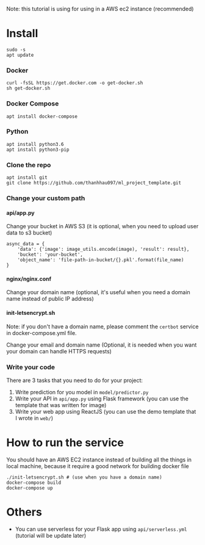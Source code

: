 Note: this tutorial is using for using in a AWS ec2 instance (recommended)

# Install 
```
sudo -s
apt update
```

### Docker 
```
curl -fsSL https://get.docker.com -o get-docker.sh
sh get-docker.sh
```

### Docker Compose
`apt install docker-compose`

### Python
```
apt install python3.6
apt install python3-pip
```

### Clone the repo
```
apt install git
git clone https://github.com/thanhhau097/ml_project_template.git 
```

### Change your custom path
#### api/app.py
Change your bucket in AWS S3 (it is optional, when you need to upload user data to s3 bucket)
```
async_data = {
    'data': {'image': image_utils.encode(image), 'result': result},
    'bucket': 'your-bucket',
    'object_name': 'file-path-in-bucket/{}.pkl'.format(file_name)
}
```

#### nginx/nginx.conf
Change your domain name (optional, it's useful when you need a domain name instead of public IP address)

#### init-letsencrypt.sh
Note: if you don't have a domain name, please comment the `certbot` service in docker-compose.yml file.

Change your email and domain name (Optional, it is needed when you want your domain can handle HTTPS requests)

### Write your code
There are 3 tasks that you need to do for your project:

1. Write prediction for you model in `model/predictor.py`
2. Write your API in `api/app.py` using Flask framework (you can use the template that was written for image)
3. Write your web app using ReactJS (you can use the demo template that I wrote in `web/`)

# How to run the service
You should have an AWS EC2 instance instead of building all the things in local machine, because it require a good network 
for building docker file
```
./init-letsencrypt.sh # (use when you have a domain name)
docker-compose build 
docker-compose up
```

# Others
- You can use serverless for your Flask app using `api/serverless.yml` (tutorial will be update later)